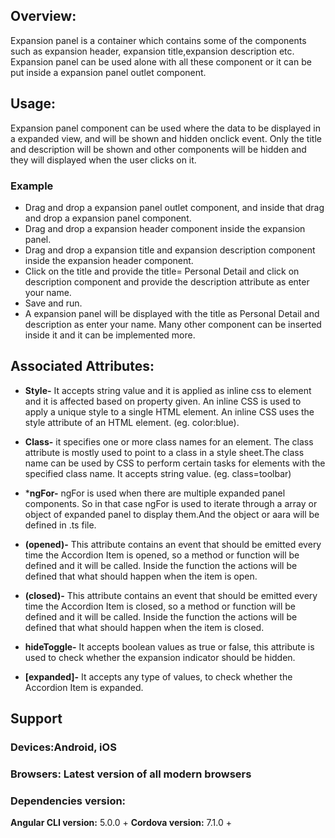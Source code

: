 ## Overview:
Expansion panel is a container which contains some of the components such as  expansion header, expansion title,expansion description etc. Expansion panel can be used alone with all these component or it can be put inside a expansion panel outlet component.

## Usage:
Expansion panel component can be used where the data to be displayed in a expanded view, and will be shown and hidden onclick event. Only the title and description will be shown and other components will be hidden and they will displayed when the user clicks on it. 

### Example
- Drag and drop a expansion panel outlet component, and inside that drag and drop a expansion panel component.
- Drag and drop a expansion header component inside the expansion panel.
- Drag and drop a expansion title and expansion description component inside the expansion header component.
-  Click on the title and provide the title= Personal Detail and click on description component and provide the description attribute as enter your name.
- Save and run.
- A expansion panel will be displayed with the title as Personal Detail and description as enter your name. Many other component can be inserted inside it and it can be implemented more.


## Associated Attributes:
- **Style-** It accepts string value and it is applied as inline css to element and it is affected based on property given. An inline CSS is used to apply a unique style to a single HTML element. An inline CSS uses the style attribute of an HTML element.
(eg. color:blue).

- **Class-** it specifies one or more class names for an element. The class attribute is mostly used to point to a class in a style sheet.The class name can be used by CSS to perform certain tasks for elements with the specified class name. It accepts string value. (eg. class=toolbar)

- ***ngFor-** ngFor is used when there are multiple expanded panel components. So in that case ngFor is used to iterate through a array or object of expanded panel to display them.And the object or aara will be defined in .ts file. 
- **(opened)-** This attribute contains an event that should be emitted every time the Accordion Item is opened, so a method or function will be defined and it will be called. Inside the function the actions will be defined that what should happen when the item is open.
- **(closed)-** This attribute contains an event that should be emitted every time the Accordion Item is closed, so a method or function will be defined and it will be called. Inside the function the actions will be defined that what should happen when the item is closed.

- **hideToggle-** It accepts boolean values as true or false, this attribute is used to check whether the expansion indicator should be hidden.
- **[expanded]-** It accepts any type of values, to check whether the Accordion Item is expanded.



## Support 
### Devices:Android, iOS
### Browsers:  Latest version of all modern browsers
 ### Dependencies version: 
 **Angular CLI version:** 5.0.0 + 
 **Cordova version:** 7.1.0 +












